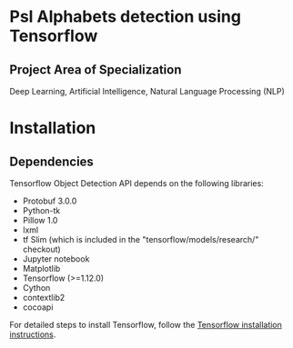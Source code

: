 # Psl Alphabets detection using Tensorflow

## Project Area of Specialization
   Deep Learning, Artificial Intelligence, Natural Language Processing (NLP)
   
# Installation

## Dependencies

Tensorflow Object Detection API depends on the following libraries:

*   Protobuf 3.0.0
*   Python-tk
*   Pillow 1.0
*   lxml
*   tf Slim (which is included in the "tensorflow/models/research/" checkout)
*   Jupyter notebook
*   Matplotlib
*   Tensorflow (>=1.12.0)
*   Cython
*   contextlib2
*   cocoapi

For detailed steps to install Tensorflow, follow the [Tensorflow installation
instructions](https://www.tensorflow.org/install/).


